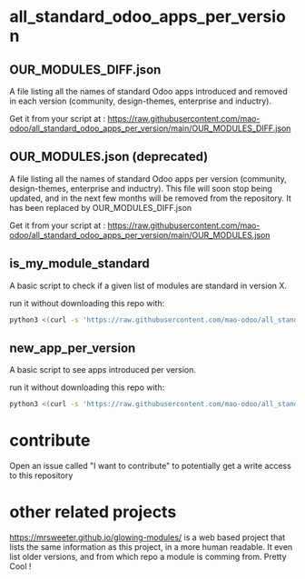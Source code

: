 # all_standard_odoo_apps_per_version


## OUR_MODULES_DIFF.json
A file listing all the names of standard Odoo apps introduced and removed in each version (community, design-themes, enterprise and inductry).

Get it from your script at : https://raw.githubusercontent.com/mao-odoo/all_standard_odoo_apps_per_version/main/OUR_MODULES_DIFF.json

## OUR_MODULES.json  (deprecated)
A file listing all the names of standard Odoo apps per version (community, design-themes, enterprise and inductry).
This file will soon stop being updated, and in the next few months will be removed from the repository.
It has been replaced by OUR_MODULES_DIFF.json

Get it from your script at : https://raw.githubusercontent.com/mao-odoo/all_standard_odoo_apps_per_version/main/OUR_MODULES.json

## is_my_module_standard

A basic script to check if a given list of modules are standard in version X.

run it without downloading this repo with:
```bash
python3 <(curl -s 'https://raw.githubusercontent.com/mao-odoo/all_standard_odoo_apps_per_version/main/is_my_module_standard.py') <version> -m <module_names>...
```

## new_app_per_version

A basic script to see apps introduced per version.

run it without downloading this repo with:
```bash
python3 <(curl -s 'https://raw.githubusercontent.com/mao-odoo/all_standard_odoo_apps_per_version/main/new_app_per_version.py')
```

# contribute

Open an issue called "I want to contribute" to potentially get a write access to this repository


# other related projects

https://mrsweeter.github.io/glowing-modules/  is a web based project that lists the same information as this project, in a more human readable.
It even list older versions, and from which repo a module is comming from. Pretty Cool !
